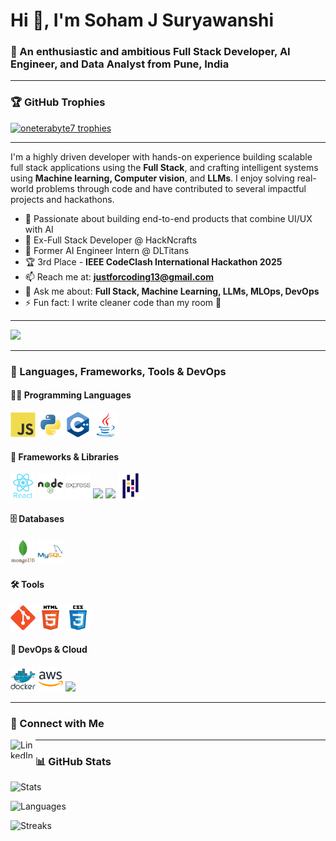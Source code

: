 <h1>Hi 👋, I'm Soham J Suryawanshi</h1>

<h3>🚀 An enthusiastic and ambitious Full Stack Developer, AI Engineer, and Data Analyst from Pune, India</h3>

---

### 🏆 GitHub Trophies

<a href="https://github.com/ryo-ma/github-profile-trophy">
  <img src="https://github-profile-trophy.vercel.app/?username=oneterabyte7&theme=onedark" alt="oneterabyte7 trophies" />
</a>

---

I'm a highly driven developer with hands-on experience building scalable full stack applications using the **Full Stack**, and crafting intelligent systems using **Machine learning, Computer vision**, and **LLMs**. I enjoy solving real-world problems through code and have contributed to several impactful projects and hackathons.

- 🎯 Passionate about building end-to-end products that combine UI/UX with AI
- 💼 Ex-Full Stack Developer @ HackNcrafts  
- 🧠 Former AI Engineer Intern @ DLTitans  
- 🏆 3rd Place - **IEEE CodeClash International Hackathon 2025**  
- 📫 Reach me at: **justforcoding13@gmail.com**  
- 💬 Ask me about: **Full Stack, Machine Learning, LLMs, MLOps, DevOps**
- ⚡ Fun fact: I write cleaner code than my room 🧹

---

<p>
  <img src="https://github.com/user-attachments/assets/aabc470a-858e-462d-9422-0a9e2f760249" swidth="500" />

</p>

---

### 🧠 Languages, Frameworks, Tools & DevOps

#### 👨‍💻 Programming Languages
<p>
  <img src="https://raw.githubusercontent.com/devicons/devicon/master/icons/javascript/javascript-original.svg" width="40"/>
  <img src="https://raw.githubusercontent.com/devicons/devicon/master/icons/python/python-original.svg" width="40"/>
  <img src="https://raw.githubusercontent.com/devicons/devicon/master/icons/cplusplus/cplusplus-original.svg" width="40"/>
  <img src="https://raw.githubusercontent.com/devicons/devicon/master/icons/java/java-original.svg" width="40"/>
</p>

#### 🧩 Frameworks & Libraries
<p>
  <img src="https://raw.githubusercontent.com/devicons/devicon/master/icons/react/react-original-wordmark.svg" width="40"/>
  <img src="https://raw.githubusercontent.com/devicons/devicon/master/icons/nodejs/nodejs-original-wordmark.svg" width="40"/>
  <img src="https://raw.githubusercontent.com/devicons/devicon/master/icons/express/express-original-wordmark.svg" width="40"/>
  <img src="https://www.vectorlogo.zone/logos/opencv/opencv-icon.svg" width="40"/>
  <img src="https://www.vectorlogo.zone/logos/tensorflow/tensorflow-icon.svg" width="40"/>
  <img src="https://raw.githubusercontent.com/devicons/devicon/master/icons/pandas/pandas-original.svg" width="40"/>
</p>

#### 🗄️ Databases
<p>
  <img src="https://raw.githubusercontent.com/devicons/devicon/master/icons/mongodb/mongodb-original-wordmark.svg" width="40"/>
  <img src="https://raw.githubusercontent.com/devicons/devicon/master/icons/mysql/mysql-original-wordmark.svg" width="40"/>
</p>

#### 🛠️ Tools
<p>
  <img src="https://raw.githubusercontent.com/devicons/devicon/master/icons/git/git-original.svg" width="40"/>
  <img src="https://raw.githubusercontent.com/devicons/devicon/master/icons/html5/html5-original-wordmark.svg" width="40"/>
  <img src="https://raw.githubusercontent.com/devicons/devicon/master/icons/css3/css3-original-wordmark.svg" width="40"/>
</p>

#### 🚀 DevOps & Cloud
<p>
  <img src="https://raw.githubusercontent.com/devicons/devicon/master/icons/docker/docker-original-wordmark.svg" width="40"/>
  <img src="https://raw.githubusercontent.com/devicons/devicon/master/icons/amazonwebservices/amazonwebservices-original-wordmark.svg" width="40"/>
  <img src="https://www.vectorlogo.zone/logos/google_cloud/google_cloud-icon.svg" width="40"/>
</p>

---

### 🔗 Connect with Me

<a href="https://linkedin.com/in/sohamjs1313" target="blank">
  <img align="left" src="https://raw.githubusercontent.com/rahuldkjain/github-profile-readme-generator/master/src/images/icons/Social/linked-in-alt.svg" alt="LinkedIn" height="30" width="40" />
</a>

---

### 📊 GitHub Stats

<p>
  <img src="https://github-readme-stats.vercel.app/api?username=oneterabyte7&show_icons=true&locale=en&theme=onedark" alt="Stats" />
</p>

<p>
  <img src="https://github-readme-stats.vercel.app/api/top-langs/?username=oneterabyte7&layout=compact&theme=onedark" alt="Languages" />
</p>

<p>
  <img src="https://github-readme-streak-stats.herokuapp.com/?user=oneterabyte7&theme=onedark" alt="Streaks" />
</p>
